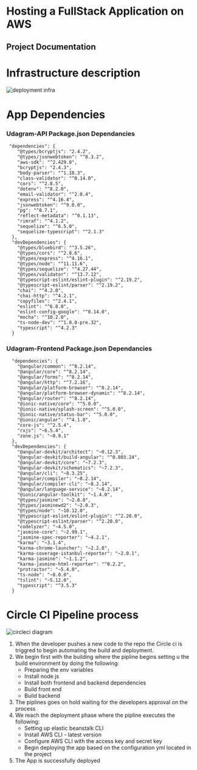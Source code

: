 <h1>Hosting a FullStack Application on AWS </h1>
<h2>Project Documentation</h2>

<h1>Infrastructure description</h1>

![deployment infra](https://user-images.githubusercontent.com/53512084/222455094-d09e47c3-5872-48dd-9649-e39faf1181b5.jpg)

<h1>App Dependencies</h1>
<h3>Udagram-API Package.json Dependancies</h3>

```
 "dependencies": {
    "@types/bcryptjs": "2.4.2",
    "@types/jsonwebtoken": "^8.3.2",
    "aws-sdk": "^2.429.0",
    "bcryptjs": "2.4.3",
    "body-parser": "^1.18.3",
    "class-validator": "^0.14.0",
    "cors": "^2.8.5",
    "dotenv": "^8.2.0",
    "email-validator": "^2.0.4",
    "express": "^4.16.4",
    "jsonwebtoken": "^9.0.0",
    "pg": "^8.7.1",
    "reflect-metadata": "^0.1.13",
    "rimraf": "^4.1.2",
    "sequelize": "^6.5.0",
    "sequelize-typescript": "^2.1.3"
  },
  "devDependencies": {
    "@types/bluebird": "^3.5.26",
    "@types/cors": "^2.8.6",
    "@types/express": "^4.16.1",
    "@types/node": "^11.11.6",
    "@types/sequelize": "^4.27.44",
    "@types/validator": "^13.7.12",
    "@typescript-eslint/eslint-plugin": "^2.19.2",
    "@typescript-eslint/parser": "^2.19.2",
    "chai": "^4.2.0",
    "chai-http": "^4.2.1",
    "copyfiles": "^2.4.1",
    "eslint": "^6.8.0",
    "eslint-config-google": "^0.14.0",
    "mocha": "^10.2.0",
    "ts-node-dev": "^1.0.0-pre.32",
    "typescript": "^4.2.3"
  }
```

<h3>Udagram-Frontend Package.json Dependancies</h3>

```
  "dependencies": {
    "@angular/common": "^8.2.14",
    "@angular/core": "^8.2.14",
    "@angular/forms": "^8.2.14",
    "@angular/http": "^7.2.16",
    "@angular/platform-browser": "^8.2.14",
    "@angular/platform-browser-dynamic": "^8.2.14",
    "@angular/router": "^8.2.14",
    "@ionic-native/core": "^5.0.0",
    "@ionic-native/splash-screen": "^5.0.0",
    "@ionic-native/status-bar": "^5.0.0",
    "@ionic/angular": "^4.1.0",
    "core-js": "^2.5.4",
    "rxjs": "~6.5.4",
    "zone.js": "~0.9.1"
  },
  "devDependencies": {
    "@angular-devkit/architect": "~0.12.3",
    "@angular-devkit/build-angular": "^0.803.24",
    "@angular-devkit/core": "~7.2.3",
    "@angular-devkit/schematics": "~7.2.3",
    "@angular/cli": "~8.3.25",
    "@angular/compiler": "~8.2.14",
    "@angular/compiler-cli": "~8.2.14",
    "@angular/language-service": "~8.2.14",
    "@ionic/angular-toolkit": "~1.4.0",
    "@types/jasmine": "~2.8.8",
    "@types/jasminewd2": "~2.0.3",
    "@types/node": "~10.12.0",
    "@typescript-eslint/eslint-plugin": "^2.20.0",
    "@typescript-eslint/parser": "^2.20.0",
    "codelyzer": "~4.5.0",
    "jasmine-core": "~2.99.1",
    "jasmine-spec-reporter": "~4.2.1",
    "karma": "~3.1.4",
    "karma-chrome-launcher": "~2.2.0",
    "karma-coverage-istanbul-reporter": "~2.0.1",
    "karma-jasmine": "~1.1.2",
    "karma-jasmine-html-reporter": "^0.2.2",
    "protractor": "~5.4.0",
    "ts-node": "~8.0.0",
    "tslint": "~5.12.0",
    "typescript": "^3.5.3"
  }
```

<h1>Circle CI Pipeline process</h1>

![circleci diagram](https://user-images.githubusercontent.com/53512084/222455165-56f378a6-e80b-4b8e-a497-31102a16ccb6.jpg)

1. When the developer pushes a new code to the repo the Circle ci is triggred to begin automating the build and deployment. 
2. We begin first with the building where the pipline begins setting u the build environment by doing the following: 
    - Preparing the env variables 
    - Install node js
    - Install both frontend and backend dependencies
    - Build front end 
    - Build backend
3. The piplines goes on hold waiting for the developers approval on the process
4. We reach the deployment phase where the pipline executes the following: 
    - Setting up elastic beanstalk CLI 
    - Install AWS CLI - latest version
    - Configure AWS CLI with the access key and secret key
    - Begin deploying the app based on the configuration yml located in the project
5. The App is successfully deployed
